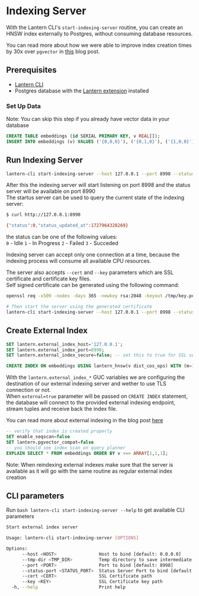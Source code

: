 # Indexing Server

With the Lantern CLI's `start-indexing-server` routine, you can create an HNSW index externally to Postgres, without consuming database resources.

You can read more about how we were able to improve index creation times by 30x over `pgvector` in [this](/blog/hnsw-index-creation) blog post.

## Prerequisites

- [Lantern CLI](/docs/lantern-cli/install)
- Postgres database with the [Lantern extension](/docs/lantern-db/install) installed

### Set Up Data

Note: You can skip this step if you already have vector data in your database

```sql
CREATE TABLE embeddings (id SERIAL PRIMARY KEY, v REAL[]);
INSERT INTO embeddings (v) VALUES ('{0,0,0}'), ('{0,1,0}'), ('{1,0,0}');
```

## Run Indexing Server

```bash
lantern-cli start-indexing-server --host 127.0.0.1 --port 8998 --status-port 8990
```

After this the indexing server will start listening on port 8998 and the status server will be available on port 8990  
The startus server can be used to query the current state of the indexing server:  
```bash
$ curl http://127.0.0.1:8990  

{"status":0,"status_updated_at":1727964328269}
```
the status can be one of the following values:  
`0` - Idle
`1` - In Progress
`2` - Failed
`3` - Succeded

Indexing server can accept only one connection at a time, because the indexing process will consume all available CPU resources.  

The server also accepts `--cert` and `--key` parameters which are SSL certificate and certificate key files.  
Self signed certificate can be generated using the following command:

```bash
openssl req -x509 -nodes -days 365 -newkey rsa:2048 -keyout /tmp/key.pem -out /tmp/cert.pem -subj '/C=US/ST=California/L=San Francisco/O=MyCompany/CN=example.com'

# Then start the server using the generated certificate
lantern-cli start-indexing-server --host 127.0.0.1 --port 8998 --status-port 8990 --cert /tmp/cert.pem --key /tmp/key.pem
```

## Create External Index

```sql
SET lantern.external_index_host='127.0.0.1';
SET lantern.external_index_port=8998;
SET lantern.external_index_secure=false; -- set this to true for SSL servers

CREATE INDEX ON embeddings USING lantern_hnsw(v dist_cos_ops) WITH (m=12, ef_construction=64, external=true);
```

With the `lantern.external_index_*` GUC variables we are configuring the destination of our external indexing server and wether to use TLS connection or not.  
When `external=true` parameter will be passed on `CREATE INDEX` statement, the database will connect to the provided external indexing endpoint, stream tuples and receive back the index file.

You can read more about external indexing in the blog post [here](/blog/hnsw-index-creation)

```sql
-- verify that index is created properly
SET enable_seqscan=false
SET lantern.pgvector_compat=false
-- you should see index scan on query planner
EXPLAIN SELECT * FROM embeddings ORDER BY v <=> ARRAY[1,1,1];
```

Note: When reindexing external indexes make sure that the server is available as it will go with the same routine as regular external index creation

## CLI parameters

Run `bash lantern-cli start-indexing-server --help` to get available CLI parameters

```bash
Start external index server

Usage: lantern-cli start-indexing-server [OPTIONS]

Options:
      --host <HOST>                Host to bind [default: 0.0.0.0]
      --tmp-dir <TMP_DIR>          Temp directory to save intermediate files [default: /tmp]
      --port <PORT>                Port to bind [default: 8998]
      --status-port <STATUS_PORT>  Status Server Port to bind [default: 8999]
      --cert <CERT>                SSL Certificate path
      --key <KEY>                  SSL Certificate key path
  -h, --help                       Print help
```
